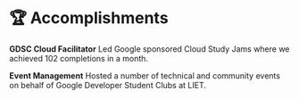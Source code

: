# 🏆 Accomplishments

**GDSC Cloud Facilitator**
Led Google sponsored Cloud Study Jams where we achieved 102 completions in a month.

**Event Management**
Hosted a number of technical and community events on behalf of Google Developer Student Clubs at LIET.